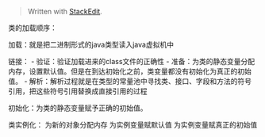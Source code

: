 


> Written with [StackEdit](https://stackedit.io/).

类的加载顺序：

加载：就是把二进制形式的java类型读入java虚拟机中

链接：
	- 验证：验证加载进来的class文件的正确性
	- 准备：为类的静态变量分配内存，设置默认值。但是在到达初始化之前，类变量都没有初始化为真正的初始值。
	- 解析：解析过程就是在类型的常量池中寻找类、接口、字段和方法的符号引用，把这些符号引用替换成直接引用的过程

初始化：为类的静态变量赋予正确的初始值。

类实例化：
为新的对象分配内存
为实例变量赋默认值
为实例变量赋真正的初始值


<!--stackedit_data:
eyJoaXN0b3J5IjpbMTQ4NDkwMjkwMiwxNDgxMzg2NDJdfQ==
-->